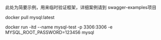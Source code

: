 此处为简要示例，用来临时验证框架，详细案例请到 swagger-examples项目

docker pull mysql:latest

docker run -itd --name mysql-test -p 3306:3306 -e MYSQL_ROOT_PASSWORD=123456 mysql
